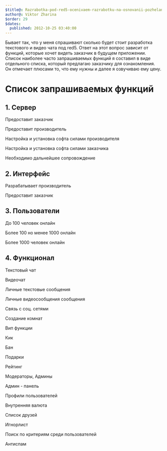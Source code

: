 ```yaml
---
$title@: Razrabotka-pod-red5-ocenivaem-razrabotku-na-osnovanii-pozhelanij-zakazchika
author@: Viktor Zharina
$order: 29
$dates:
  published: 2012-10-25 03:40:00
---
```

Бывает так, что у меня спрашивают сколько будет стоит разработка текстового и видео чата под red5. Ответ на этот вопрос зависит от функций, которые хочет видеть заказчик в будущем приложении. Список наиболее часто запрашиваемых функций я составил в виде отдельного списка, который предлагаю заказчику для ознакомления. Он отмечает плюсами то, что ему нужны и далее я озвучиваю ему цену.



<h1>Список запрашиваемых функций</h1>

<h2>1. Сервер</h2>

Предоставит заказчик

Предоставит производитель

Настройка и установка софта силами производителя

Настройка и установка софта силами заказчика

Необходимо дальнейшее сопровождение 



<h2>2. Интерфейс</h2>

Разрабатывает производитель

Предоставит заказчик



<h2>3. Пользователи</h2>

До 100 человек онлайн

Более 100 но менее 1000 онлайн

Более 1000 человек онлайн



<h2>4. Функционал</h2>

Текстовый чат

Видеочат

Личные текстовые сообщения

Личные видеосообщения сообщения

Связь с соц. сетями

Создание комнат

Вип функции

Кик

Бан

Подарки

Рейтинг

Модераторы, Админы

Админ - панель

Профили пользователей

Внутренняя валюта

Список друзей

Игнорлист

Поиск по критериям среди пользователей

Антиспам





